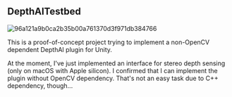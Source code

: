 DepthAITestbed
--------------

![96a121a9b0ca2b35b00a761370d3f971db384766](https://user-images.githubusercontent.com/343936/147397155-7a6f984a-4c58-4578-8e2e-ea1fb49d2872.gif)

This is a proof-of-concept project trying to implement a non-OpenCV dependent
DepthAI plugin for Unity.

At the moment, I've just implemented an interface for stereo depth sensing
(only on macOS with Apple silicon). I confirmed that I can implement the plugin
without OpenCV dependency. That's not an easy task due to C++ dependency,
though...
